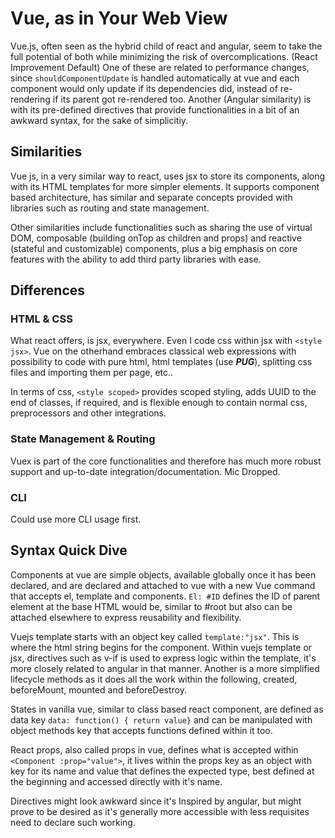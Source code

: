 # Vue, as in Your Web View

Vue.js, often seen as the hybrid child of react and angular, seem to take the full potential of both while minimizing the risk of overcomplications. (React Improvement Default) One of these are related to performance changes, since `shouldComponentUpdate` is handled automatically at vue and each component would only update if its dependencies did, instead of re-rendering if its parent got re-rendered too. Another (Angular similarity) is with its pre-defined directives that provide functionalities in a bit of an awkward syntax, for the sake of simplicitiy.

## Similarities

Vue js, in a very similar way to react, uses jsx to store its components, along with its HTML templates for more simpler elements. It supports component based architecture, has similar and separate concepts provided with libraries such as routing and state management.

Other similarities include functionalities such as sharing the use of virtual DOM, composable (building onTop as children and props) and reactive (stateful and customizable) components, plus a big emphasis on core features with the ability to add third party libraries with ease.

## Differences

### HTML & CSS

What react offers, is jsx, everywhere. Even I code css within jsx with `<style jsx>`. Vue on the otherhand embraces classical web expressions with possibility to code with pure html, html templates (use **_PUG_**), splitting css files and importing them per page, etc..

In terms of css, `<style scoped>` provides scoped styling, adds UUID to the end of classes, if required, and is flexible enough to contain normal css, preprocessors and other integrations.

### State Management & Routing

Vuex is part of the core functionalities and therefore has much more robust support and up-to-date integration/documentation. Mic Dropped.

### CLI

Could use more CLI usage first.

## Syntax Quick Dive

Components at vue are simple objects, available globally once it has been declared, and are declared and attached to vue with a new Vue command that accepts el, template and components. `El: #ID` defines the ID of parent element at the base HTML would be, similar to #root but also can be attached elsewhere to express reusability and flexibility.

Vuejs template starts with an object key called `template:"jsx"`. This is where the html string begins for the component. Within vuejs template or jsx, directives such as v-if is used to express logic within the template, it's more closely related to angular in that manner. Another is a more simplified lifecycle methods as it does all the work within the following, created, beforeMount, mounted and beforeDestroy.

States in vanilla vue, similar to class based react component, are defined as data key `data: function() { return value}` and can be manipulated with object methods key that accepts functions defined within it too.

React props, also called props in vue, defines what is accepted within `<Component :prop="value">`, it lives within the props key as an object with key for its name and value that defines the expected type, best defined at the beginning and accessed directly with it's name.

Directives might look awkward since it's Inspired by angular, but might prove to be desired as it's generally more accessible with less requisites need to declare such working.

